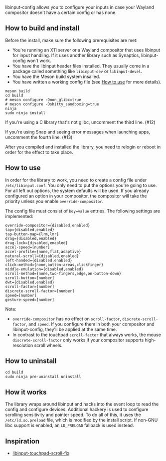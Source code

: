 libinput-config allows you to configure your inputs in case your
Wayland compositor doesn't have a certain config or has none.

## How to build and install

Before the install, make sure the following prerequisites are met:

* You're running an X11 server or a Wayland compositor that uses
  libinput for input handling. If it uses another library such as
  Synaptics, libinput-config won't work.
* You have the libinput header files installed. They usually come in a
  package called something like `libinput-dev` or `libinput-devel`.
* You have the Meson build system insalled.
* You have written a working config file (see [How to use] for more
  details).

[How to use]: #how-to-use

```
meson build
cd build
# meson configure -Dnon_glibc=true
# meson configure -Dshitty_sandboxing=true
ninja
sudo ninja install
```

If you're using a C library that's not glibc, uncomment the third
line. (#12)

If you're using Snap and seeing error messages when launching apps,
uncomment the fourth line. (#13)

After you compiled and installed the library, you need to relogin or
reboot in order for the effect to take place.

## How to use

In order for the library to work, you need to create a config file
under `/etc/libinput.conf`. You only need to put the options you're
going to use. For all left out options, the system defaults will be
used. If you already configured an option in your compositor, the
compositor will take the priority unless you enable
`override-compositor`.

The config file must consist of `key=value` entries. The following
settings are implemented:

```
override-compositor={disabled,enabled}
tap={disabled,enabled}
tap-button-map={lrm,lmr}
drag={disabled,enabled}
drag-lock={disabled,enabled}
accel-speed=[number]
accel-profile={none,flat,adaptive}
natural-scroll={disabled,enabled}
left-handed={disabled,enabled}
click-method={none,button-areas,clickfinger}
middle-emulation={disabled,enabled}
scroll-method={none,two-fingers,edge,on-button-down}
scroll-button=[number]
dwt={disabled,enabled}
scroll-factor=[number]
discrete-scroll-factor=[number]
speed=[number]
gesture-speed=[number]
```

Note:

* `override-compositor` has no effect on `scroll-factor`,
  `discrete-scroll-factor`, and `speed`. If you configure them in both
  your compositor and libinput-config, they'll be applied at the same
  time.
* In contrast to the touchpad `scroll-factor` that always works, the
  mouse `discrete-scroll-factor` only works if your compositor
  supports high-resolution scroll wheels.

## How to uninstall

```
cd build
sudo ninja pre-uninstall uninstall
```

## How it works

The library wraps around libinput and hacks into the event loop to
read the config and configure devices. Additional hackery is used to
configure scrolling sensitivity and pointer speed. To do all of this,
it uses the `/etc/ld.so.preload` file, which is modified by the
install script. If non-GNU libc support is enabled, an `LD_PRELOAD`
fallback is used instead.

## Inspiration

* [libinput-touchpad-scroll-fix](https://gitlab.com/kirbykevinson/libinput-touchpad-scroll-fix)
